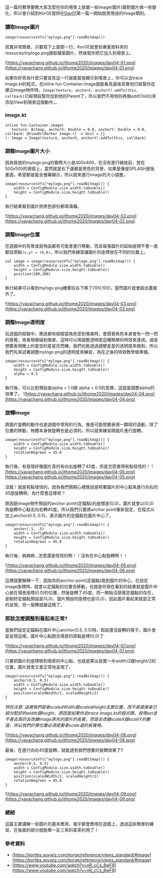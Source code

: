 這一篇的教學要教大家怎麼在你的場景上放置一些Image(圖片)跟對圖片做一些變化，所以會介紹到KorGE提供在[Day01](https://yayachang.github.io/ithome2020/day1)第一篇一開始就使用過的Image類別。

### 讀取Image圖片
```
image(resourcesVfs["mylogo.png"].readBitmap())
```
其實非常簡單，只要寫下上面那一行，KorGE就會到專案資料夾的resouces/mylogo.png讀取檔案圖片，然後幫你把它加入到場景上。

![https://yayachang.github.io/ithome2020/images/day04-01.png](https://yayachang.github.io/ithome2020/images/day04-01.png)

如果你好奇為什麼只要宣告這一行就能幫我顯示到場景上，你可以去trace Image.kt的程式，在inline fun Container.image就能看見最後其實他已經幫你在建立image物件時，```Image(texture, anchorX, anchorY).addTo(this, callback)```已經預設幫你加到他的Parent了，所以我們不用特別再做addChild()來添加View到場景這個動作，。

### Image.kt
```
inline fun Container.image(
   texture: Bitmap, anchorX: Double = 0.0, anchorY: Double = 0.0, callback: @ViewDslMarker Image.() -> Unit = {}
): Image = Image(texture, anchorX, anchorY).addTo(this, callback)
```

### 調整Image圖片大小
因為我放的mylogo.png的實際大小是400x400，在沒有進行縮放前，放在500x500的視窗上，當然就是右下邊都是黑色的背景，如果是像是SPLASH進版畫面，希望都是能全螢幕顯示，所以就來進行image的大小調整。
```
image(resourcesVfs["mylogo.png"].readBitmap()) {
    width = ConfigModule.size.width.toDouble()
    height = ConfigModule.size.height.toDouble()
}
```
執行結果看到圖片把黑色部份都填滿囉。

![https://yayachang.github.io/ithome2020/images/day04-02.png](https://yayachang.github.io/ithome2020/images/day04-02.png)

### 調整Image位置
在遊戲中的背景或是物品都有可能會進行移動，而且每張圖片的起始座標不會一直都從原點```(x,y) = (0,0)```，所以我們來練習讓圖片的座標放在不同的位置上。
```
val image = image(resourcesVfs["mylogo.png"].readBitmap()) {
    width = ConfigModule.size.width.toDouble()
    height = ConfigModule.size.height.toDouble()
    position(100,100)
}
```
執行結果可以看到mylogo.png確實往右下移了(100,100)，當然圖片就會超出畫面外了。

![https://yayachang.github.io/ithome2020/images/day04-03.png](https://yayachang.github.io/ithome2020/images/day04-03.png)

### 調整Image透明度
玩遊戲的經驗中，應該都有經驗當角色受到傷害時，會感覺角色本身會有一閃一閃的感覺，來表現被碰到傷害，這時可以用調整透明度這種簡單的特效來達成。或是想要表現晚上的星空的星星在閃爍，我們也能透過調整星星的透明度來做到，所以我們先來試著調整mylogo.png的透明度來練習，為在之後的特效教學做準備。
```
image(resourcesVfs["mylogo.png"].readBitmap()) {
    width = ConfigModule.size.width.toDouble()
    height = ConfigModule.size.height.toDouble()
    alpha = 0.5
}
```
執行後，可以比對預設是alpha = 1.0跟 alpha = 0.5的差異，這就是調整alpha的效果了。
![https://yayachang.github.io/ithome2020/images/day04-04.png](https://yayachang.github.io/ithome2020/images/day04-04.png)

### 旋轉Image
將圖片旋轉的動作也是遊戲中常用的行為，像是可能想要表現一顆球的滾動，除了位置的移動，物體本身做旋轉也是必須的，所以就來練習將圖片進行旋轉。
```
image(resourcesVfs["mylogo.png"].readBitmap()) {
    width = ConfigModule.size.width.toDouble()
    height = ConfigModule.size.height.toDouble()
    rotationDegrees = 45.0
}
```
執行後，有發現好像圖片真的有向右旋轉了45度，但是怎麼覺得有點怪怪的！
![https://yayachang.github.io/ithome2020/images/day04-05.png](https://yayachang.github.io/ithome2020/images/day04-05.png)

沒錯！就是有點怪怪的，因為我們預期心裡應該是照著圖片的中心點來進行向右的45度旋轉啊，為什麼會這樣呢？

原因是image物件預設的anchor point(定錨點)的座標是(0,0)，圖片就會以(0,0)為旋轉中心點去向右轉45度。所以我們只要將anchor point重新設定，在程式以加上anchor(0.5, 0.5)，表示圖片的定錨點在圖片中心了。
```
image(resourcesVfs["mylogo.png"].readBitmap()) {
    anchor(.5, .5)
    width = ConfigModule.size.width.toDouble()
    height = ConfigModule.size.height.toDouble()
    rotationDegrees = 45.0
}
```
執行後，痾痾痾…怎麼還是怪怪的啊！！沒有在中心點旋轉啊！！

![https://yayachang.github.io/ithome2020/images/day04-06.png](https://yayachang.github.io/ithome2020/images/day04-06.png)

這裡就要解釋一下，因為你的anchor point(定錨點)跑到圖片的中心，在設定image座標時，就會以定錨點的位置去移動，也就是你現在看到的結果就是圖片中心放在場景座標(0.0)的位置，然後旋轉了45度。而一開始沒感覺定錨點的存在，是剛好定錨點預設是(0,0)，圖片預設的座標也是(0,0)，因此圖片看起來就是正常的呈現，但一旋轉就變這樣了。

### 那該怎麼調整到看起來正常?
當我們設定定錨點在圖片中心anchor(0.5, 0.5)時，假設還沒旋轉的樣子，圖片會是呈現這樣。圖片中心點跑去場景的原點座標(0,0)了

![https://yayachang.github.io/ithome2020/images/day04-07.png](https://yayachang.github.io/ithome2020/images/day04-07.png)

只要把圖片的座標移到場景的中心點，也就是算出長寬一半width/2跟height/2的位置，圖片就會又會正常地呈現了。
```
image(resourcesVfs["mylogo.png"].readBitmap()) {
    anchor(0.5, 0.5)
    width = ConfigModule.size.width.toDouble()
    height = ConfigModule.size.height.toDouble()
    position(scaledWidth/2, scaledHeight/2)
}
```

*特別注意: 這裡我們是拿scaledWidth跟scaledHeight去算位置，而不是直接拿已經分配好的width跟height，原因是如果你去trace Image.kt的程式碼，發現set並不會去真的去改變image原先的圖片的長寬，而是去改變scaleX跟scaleY的數值，所以我們計算位置必須是要拿scale過的長寬唷。*

![https://yayachang.github.io/ithome2020/images/day04-08.png](https://yayachang.github.io/ithome2020/images/day04-08.png)

最後，在進行向右45度旋轉，就能達到我們想要的旋轉效果了!!
```
image(resourcesVfs["mylogo.png"].readBitmap()) {
    anchor(0.5, 0.5)
    width = ConfigModule.size.width.toDouble()
    height = ConfigModule.size.height.toDouble()
    position(scaledWidth/2, scaledHeight/2)
    rotationDegrees = 45.0
}
```

![https://yayachang.github.io/ithome2020/images/day04-09.png](https://yayachang.github.io/ithome2020/images/day04-09.png)

### 總結
這篇主要講解一些圖片的基本應用，幾乎都會應用在遊戲上，透過這些簡單的練習，在後面的部分就能舉一反三來的拿來利用了！

### 參考資料
* [https://korlibs.soywiz.com/korge/reference/views_standard/#image](https://korlibs.soywiz.com/korge/reference/views_standard/#image)
* [https://www.youtube.com/watch?v=nR_cCs_8wF8](https://www.youtube.com/watch?v=nR_cCs_8wF8)
